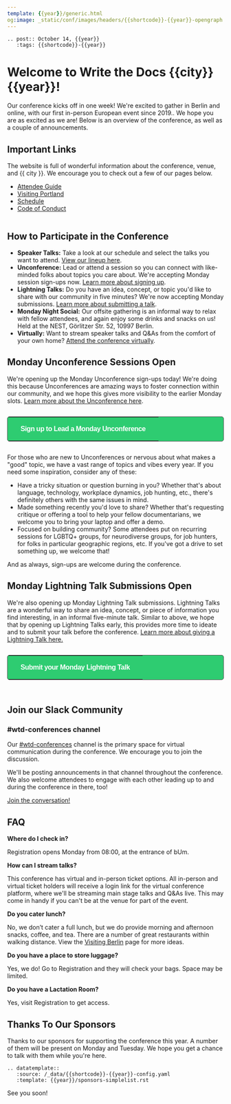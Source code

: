 ```yaml
---
template: {{year}}/generic.html
og:image: _static/conf/images/headers/{{shortcode}}-{{year}}-opengraph.jpg
---
```


```{eval-rst}
.. post:: October 14, {{year}}
   :tags: {{shortcode}}-{{year}}
```

# Welcome to Write the Docs {{city}} {{year}}!

Our conference kicks off in one week! We're excited to gather in Berlin and online, with our first in-person European event since 2019.. We hope you are as excited as we are! Below is an overview of the conference, as well as a couple of announcements.

## Important Links

The website is full of wonderful information about the conference, venue, and {{ city }}. We encourage you to check out a few of our pages below.

- [Attendee Guide](https://www.writethedocs.org/conf/{{shortcode}}/{{year}}/attendee-guide/)
- [Visiting Portland](https://www.writethedocs.org/conf/{{shortcode}}/{{year}}/visiting/)
- [Schedule](https://www.writethedocs.org/conf/{{shortcode}}/{{year}}/schedule/)
- [Code of Conduct](https://www.writethedocs.org/conf/{{shortcode}}/{{year}}/code-of-conduct/)

```{figure} /_static/conf/images/pics/portland-unconference.jpg
```

## How to Participate in the Conference

- **Speaker Talks:** Take a look at our schedule and select the talks you want to attend. [View our lineup here](https://www.writethedocs.org/conf/{{shortcode}}/{{year}}/schedule/#monday-october-27). 
- **Unconference:** Lead or attend a session so you can connect with like-minded folks about topics you care about. We're accepting Monday session sign-ups now. [Learn more about signing up](#monday-unconference-sessions-open).
- **Lightning Talks:** Do you have an idea, concept, or topic you'd like to share with our community in five minutes? We're now accepting Monday submissions. [Learn more about submitting a talk](#monday-lightning-talk-submissions-open).
- **Monday Night Social:** Our offsite gathering is an informal way to relax with fellow attendees, and again enjoy some drinks and snacks on us! Held at the NEST, Görlitzer Str. 52, 10997 Berlin.
- **Virtually:** Want to stream speaker talks and Q&As from the comfort of your own home? [Attend the conference virtually](https://www.writethedocs.org/conf/{{shortcode}}/{{year}}/virtual/).

## Monday Unconference Sessions Open

We're opening up the Monday Unconference sign-ups today! We're doing this because Unconferences are amazing ways to foster connection within our community, and we hope this gives more visibility to the earlier Monday slots. [Learn more about the Unconference here](https://www.writethedocs.org/conf/{{shortcode}}/{{year}}/unconference/).

<p style="margin: 2em 0;">
<table border="0" cellpadding="0" cellspacing="0" style="background-color:#2ECC71; border:1px solid #4a4a4a; border-radius:5px;">
<tr>
  <td align="center" valign="middle" style="color:#FFFFFF; font-family:Helvetica, Arial, sans-serif; font-size:16px; font-weight:bold; letter-spacing:-.5px; line-height:150%; padding-top:15px; padding-right:30px; padding-bottom:15px; padding-left:30px;">
     <a href="{{unconf.url}}" target="_blank" style="color:#FFFFFF; text-decoration:none; border-bottom: none;">Sign up to Lead a Monday Unconference</a>
  </td>
</tr>
</table>
</p>

For those who are new to Unconferences or nervous about what makes a "good" topic, we have a vast range of topics and vibes every year. If you need some inspiration, consider any of these:

- Have a tricky situation or question burning in you? Whether that's about language, technology, workplace dynamics, job hunting, etc., there's definitely others with the same issues in mind.
- Made something recently you'd love to share? Whether that's requesting critique or offering a tool to help your fellow documentarians, we welcome you to bring your laptop and offer a demo.
- Focused on building community? Some attendees put on recurring  sessions for LGBTQ+ groups, for neurodiverse groups, for job hunters, for folks in particular geographic regions, etc. If you've got a drive to set something up, we welcome that! 

And as always, sign-ups are welcome during the conference. 

## Monday Lightning Talk Submissions Open

We're also opening up Monday Lightning Talk submissions. Lightning Talks are a wonderful way to share an idea, concept, or piece of information you find interesting, in an informal five-minute talk. Similar to above, we hope that by opening up Lightning Talks early, this provides more time to ideate and to submit your talk before the conference. [Learn more about giving a Lightning Talk here.](https://www.writethedocs.org/conf/{{shortcode}}/{{year}}/lightning-talks/)

<p style="margin: 2em 0;">
<table border="0" cellpadding="0" cellspacing="0" style="background-color:#2ECC71; border:1px solid #4a4a4a; border-radius:5px;">
<tr>
  <td align="center" valign="middle" style="color:#FFFFFF; font-family:Helvetica, Arial, sans-serif; font-size:16px; font-weight:bold; letter-spacing:-.5px; line-height:150%; padding-top:15px; padding-right:30px; padding-bottom:15px; padding-left:30px;">
     <a href="{{lightning_talks.signup_url}}" target="_blank" style="color:#FFFFFF; text-decoration:none; border-bottom: none;">Submit your Monday Lightning Talk</a>
  </td>
</tr>
</table>
</p>

```{figure} /_static/conf/images/headers/portland-2024-all-speakers.jpg
```

## Join our Slack Community

### #wtd-conferences channel
Our [#wtd-conferences](https://writethedocs.slack.com/archives/C1AKFQATH) channel is the primary space for virtual communication during the conference. We encourage you to join the discussion.

We'll be posting announcements in that channel throughout the conference. We also welcome attendees to engage with each other leading up to and during the conference in there, too!

[Join the conversation!](https://docs.google.com/forms/d/e/1FAIpQLSdq4DWRphVt1qVqH8NsjNnS0Szu_NljjZRUvyYqR7mdc00zKQ/viewform) 


## FAQ

**Where do I check in?**

Registration opens Monday from 08:00, at the entrance of bUm. 

**How can I stream talks?**

This conference has virtual and in-person ticket options. All in-person and virtual ticket holders will receive a login link for the virtual conference platform, where we'll be streaming main stage talks and Q&As live. This may come in handy if you can't be at the venue for part of the event.

**Do you cater lunch?**

No, we don’t cater a full lunch, but we do provide morning and afternoon snacks, coffee, and tea. There are a number of great restaurants within walking distance. View the [Visiting Berlin](https://www.writethedocs.org/conf/{{shortcode}}/{{year}}/visiting/) page for more ideas.

**Do you have a place to store luggage?**

Yes, we do! Go to Registration and they will check your bags. Space may be limited.

**Do you have a Lactation Room?**

Yes, visit Registration to get access.

## Thanks To Our Sponsors

Thanks to our sponsors for supporting the conference this year. A number of them will be present on Monday and Tuesday. We hope you get a chance to talk with them while you're here.

```{eval-rst}
.. datatemplate::
   :source: /_data/{{shortcode}}-{{year}}-config.yaml
   :template: {{year}}/sponsors-simplelist.rst
```

See you soon!
